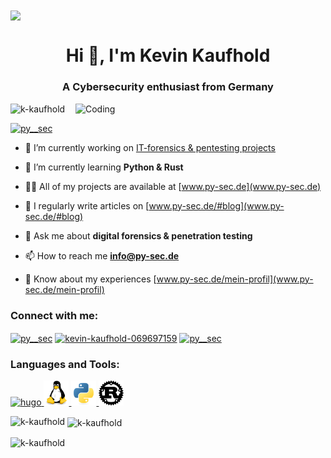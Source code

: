 <img align="center" src="https://github.com/BufferTheHutt/BufferTheHutt/blob/main/images/Black%20and%20Dark%20Red%20Modern%20Minimalist%20Final%20Project%20Docs%20Banner.png" width="600">
<h1 align="center">Hi 👋, I'm Kevin Kaufhold</h1>
<h3 align="center">A Cybersecurity enthusiast from Germany</h3>

<img align="right" alt="Coding" width="400" src="https://gifdb.com/images/high/programming-stick-figure-going-crazy-on-fire-j6ii4pju9xdtnsbr.gif">

<p align="left"> <img src="https://komarev.com/ghpvc/?username=k-kaufhold&label=Profile%20views&color=0e75b6&style=flat" alt="k-kaufhold" /> </p>

<p align="left"> <a href="https://twitter.com/py__sec" target="blank"><img src="https://img.shields.io/twitter/follow/py__sec?logo=twitter&style=for-the-badge" alt="py__sec" /></a> </p>

- 🔭 I’m currently working on [IT-forensics & pentesting projects](www.py-sec.de/#projekte)

- 🌱 I’m currently learning **Python & Rust**

- 👨‍💻 All of my projects are available at [www.py-sec.de](www.py-sec.de)

- 📝 I regularly write articles on [www.py-sec.de/#blog](www.py-sec.de/#blog)

- 💬 Ask me about **digital forensics & penetration testing**

- 📫 How to reach me **info@py-sec.de**

- 📄 Know about my experiences [www.py-sec.de/mein-profil](www.py-sec.de/mein-profil)

<h3 align="left">Connect with me:</h3>
<p align="left">
<a href="https://twitter.com/py__sec" target="blank"><img align="center" src="https://raw.githubusercontent.com/rahuldkjain/github-profile-readme-generator/master/src/images/icons/Social/twitter.svg" alt="py__sec" height="30" width="40" /></a>
<a href="https://linkedin.com/in/kevin-kaufhold-069697159" target="blank"><img align="center" src="https://raw.githubusercontent.com/rahuldkjain/github-profile-readme-generator/master/src/images/icons/Social/linked-in-alt.svg" alt="kevin-kaufhold-069697159" height="30" width="40" /></a>
<a href="https://instagram.com/py__sec" target="blank"><img align="center" src="https://raw.githubusercontent.com/rahuldkjain/github-profile-readme-generator/master/src/images/icons/Social/instagram.svg" alt="py__sec" height="30" width="40" /></a>
</p>

<h3 align="left">Languages and Tools:</h3>
<p align="left"> <a href="https://gohugo.io/" target="_blank" rel="noreferrer"> <img src="https://api.iconify.design/logos-hugo.svg" alt="hugo" width="40" height="40"/> </a> <a href="https://www.linux.org/" target="_blank" rel="noreferrer"> <img src="https://raw.githubusercontent.com/devicons/devicon/master/icons/linux/linux-original.svg" alt="linux" width="40" height="40"/> </a> <a href="https://www.python.org" target="_blank" rel="noreferrer"> <img src="https://raw.githubusercontent.com/devicons/devicon/master/icons/python/python-original.svg" alt="python" width="40" height="40"/> </a> <a href="https://www.rust-lang.org" target="_blank" rel="noreferrer"> <img src="https://raw.githubusercontent.com/devicons/devicon/master/icons/rust/rust-plain.svg" alt="rust" width="40" height="40"/> </a> </p>

<p><img align="left" src="https://github-readme-stats.vercel.app/api/top-langs?username=k-kaufhold&show_icons=true&locale=en&layout=compact" alt="k-kaufhold" /></p>

<p>&nbsp;<img align="center" src="https://github-readme-stats.vercel.app/api?username=k-kaufhold&show_icons=true&locale=en" alt="k-kaufhold" /></p>

<p><img align="center" src="https://github-readme-streak-stats.herokuapp.com/?user=k-kaufhold&" alt="k-kaufhold" /></p>

